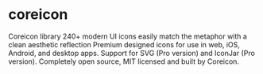 # coreicon
Coreicon library 240+ modern UI icons easily match the metaphor with a clean aesthetic reflection
Premium designed icons for use in web, iOS, Android, and desktop apps. Support for SVG (Pro version) and IconJar (Pro version). 
Completely open source, MIT licensed and built by Coreicon.
